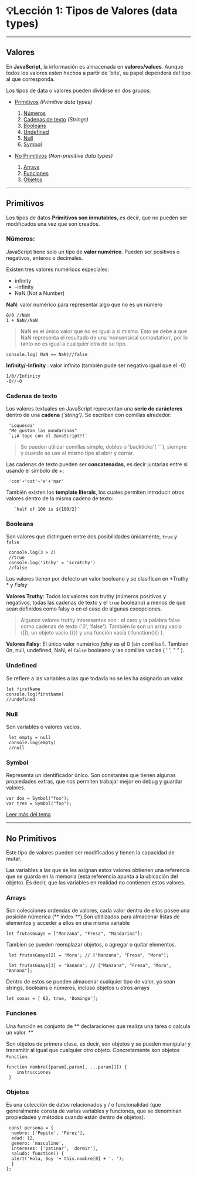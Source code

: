 
#  💡Lección 1: Tipos de Valores (data types)
----
##  Valores
   En **JavaScript**, la información es almacenada en **valores/values**. Aunque todos los valores esten hechos a partir de ‘bits’, su papel dependerá del tipo al que corresponda. 

Los tipos de data o valores pueden dividirse en dos grupos: 

* [Primitivos](#Primitivos) *(Primitive data types)*
   1. [Números](#Números)
   2. [Cadenas de texto](#Cadenas-de-texto) *(Strings)*
   3. [Booleans](#Booleans)
   4. [Undefined](#Undefined)
   5. [Null](#Null)
   6. [Symbol](#Symbol)

* [No Primitivos](#No-Primitivos) *(Non-primitive data types)*
   1. [Arrays](#Arrays)
   2. [Funciones](#Funciones)
   3. [Objetos](#Objetos)
    
---
## Primitivos

  Los tipos de datos **Primitivos son inmutables**, es decir, que no pueden ser modificados una vez que son creados. 

### Números: 
  JavaScript tiene solo un tipo de **valor numérico**. Pueden ser positivos o negativos, enteros o decimales. 


Existen tres valores numéricos especiales:

  * infinity
  * -infinity
  * NaN (Not a Number)


**NaN**:  valor numérico para representar algo que no es un número


    0/0 //NaN
    1 + NaN//NaN

>NaN es el único valor que no es igual a si mismo. Esto se debe a que NaN representa el resultado de una ‘nonsensical computation’, por lo tanto no es igual a cualquier otra de su tipo.

    console.log( NaN == NaN)//false

**Infinity/-Infinity** : valor infinito (también pude ser negativo igual que el -0)


    1/0//Infinity
    -0//-0

### Cadenas de texto
Los valores textuales en JavaScript representan una **serie de carácteres** dentro de una **cadena** *('string')*. Se escriben con comillas alrededor:

     'Loquesea'
     "Me gustan las mandarinas"
     `¡¡A tope con el JavaScript!!`

>Se pueden utilizar comillas simple, dobles o 'backticks'( `` ), siempre y cuando se use el mismo tipo al abrir y cerrar.



Las cadenas de texto pueden ser **concatenadas**, es decir juntarlas entre si usando el símbolo de +:

     'con'+'cat'+'e'+'nar'

También existen los **template literals**, los cuales permiten introducir otros valores dentro de la misma cadena de texto: 
     
     
       `half of 100 is ${100/2}`

### Booleans

Son valores que distinguen entre dos posibilidades únicamente, `true` y `false`

     console.log(3 > 2)
     //true
     console.log('itchy' = 'scratchy')
     //false

 Los valores tienen por defecto un valor booleano y se clasifican en *Truthy *  y *Falsy*

 **Valores Truthy**: Todos los valores son truthy (números positivos y negativos, todas las cadenas de texto y el `true` booleano) a menos de que sean definidos como falsy o en el caso de algunas excepciones.


> Algunos valores truthy interesantes son : el cero y la palabra false como cadenas de texto ('0', 'false'). También lo son un array vacio ([]), un objeto vacio ({}) y una función vacía ( function(){} ).

**Valores Falsy**: El único valor numérico *falsy* es el 0 (sin comillas!). Tambien 0n, null, undefined, NaN, el `false` booleano y las comillas vacías ( ' ', " " ).


### Undefined
 Se refiere a las variables a las que todavía no se les ha asignado un valor. 

    let firstName
    console.log(firstName)
    //undefined 

### Null
 Son variables o valores vacios. 

     let empty = null
     console.log(empty) 
     //null 


### Symbol
Representa un identificador único. Son constantes que tienen algunas propiedades extras, que nos permiten trabajar mejor en debug y guardar valores.

    var dos = Symbol("foo");
    var tres = Symbol("foo");

[Leer más del tema](https://javascript.info/symbol)


---
## No Primitivos
Este tipo de valores pueden ser modificados y tienen la capacidad de mutar.

Las variables a las que se les asignan estos valores obtienen una referencia que se guarda en la memoria (esta referencia apunta a la ubicación del objeto). Es decir, que las variables en realidad no contienen estos valores.


### Arrays
Son colecciones ordendas de valores, cada valor dentro de ellos posee una posición númerica (** index **).Son utitlizados para almacenar listas de elementos y acceder a ellos en una misma variable 

    let frutasGuays = ["Manzana", "Fresa", "Mandarina"];

Tambíen se pueden reemplazar objetos, o agregar o quitar elementos.
    
     let frutasGuays[2] = 'Mora'; // ["Manzana", "Fresa", "Mora"];

     let frutasGuays[3] = 'Banana'; // ["Manzana", "Fresa", "Mora", "Banana"];

Dentro de estos se pueden almacenar cualquier tipo de valor, ya sean strings, booleans o números, incluso objetos u otros arrays

    let cosas = [ 82, true, 'Domingo'];

### Funciones
Una función es conjunto de ** declaraciones que realiza una tarea o calcula un valor. **

Son objetos de primera clase, es decir, son objetos y se pueden manipular y transmitir al igual que cualquier otro objeto. Concretamente son objetos `Function`.

    function nombre([param[,param[, ...param]]]) {
        instrucciones
     }


### Objetos
Es una colección de datos relacionados y / o funcionalidad (que generalmente consta de varias variables y funciones, que se denominan propiedades y métodos cuando están dentro de objetos).

     const persona = {
      nombre: ['Pepito', 'Pérez'],
      edad: 12,
      genero: 'masculino',
      intereses: ['patinar', 'dormir'],
      saludo: function() {
      alert('Hola, Soy '+ this.nombre[0] + '. ');
      }
    };

